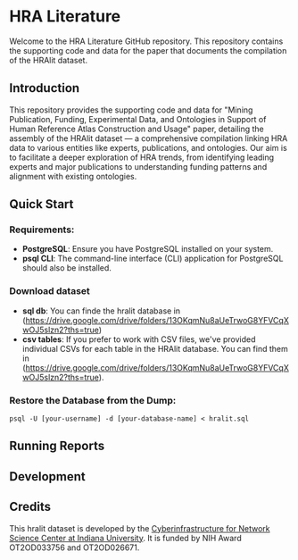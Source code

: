 # HRA Literature
Welcome to the HRA Literature GitHub repository. This repository contains the supporting code and data for the paper that documents the compilation of the HRAlit dataset.

## Introduction
This repository provides the supporting code and data for "Mining Publication, Funding, Experimental Data, and Ontologies in Support of Human Reference Atlas Construction and Usage" paper, detailing the assembly of the HRAlit dataset — a comprehensive compilation linking HRA data to various entities like experts, publications, and ontologies. Our aim is to facilitate a deeper exploration of HRA trends, from identifying leading experts and major publications to understanding funding patterns and alignment with existing ontologies.

## Quick Start
### Requirements:
- **PostgreSQL**: Ensure you have PostgreSQL installed on your system.
- **psql CLI**: The command-line interface (CLI) application for PostgreSQL should also be installed.
### Download dataset
- **sql db**: You can finde the hralit database in (https://drive.google.com/drive/folders/13OKqmNu8aUeTrwoG8YFVCqXwOJ5slzn2?ths=true)
- **csv tables**: If you prefer to work with CSV files, we've provided individual CSVs for each table in the HRAlit database. You can find them in (https://drive.google.com/drive/folders/13OKqmNu8aUeTrwoG8YFVCqXwOJ5slzn2?ths=true).
### Restore the Database from the Dump:
```psql -U [your-username] -d [your-database-name] < hralit.sql```

## Running Reports

## Development


## Credits
This hralit dataset is developed by the [Cyberinfrastructure for Network Science Center at Indiana University](https://cns.iu.edu/). It is funded by NIH Award OT2OD033756 and OT2OD026671.